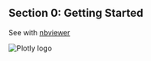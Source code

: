 Section 0: Getting Started
-------------------------------

See with
[nbviewer](http://nbviewer.ipython.org/github/etpinard/plotly-python-doc/blob/master/s0_getting-started/s0_getting-started.ipynb)

![Plotly logo](http://i.imgur.com/i6YeveO.png)
